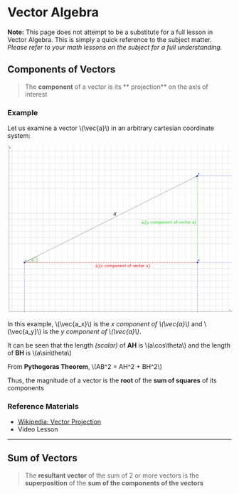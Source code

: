 # Vector Algebra
**Note:**
This page does not attempt to be a substitute for a full lesson in Vector Algebra. This is simply a quick reference to the subject matter.
_Please refer to your math lessons on the subject for a full understanding._

## Components of Vectors
> The **component** of a vector is its ** projection** on the axis of interest

### Example

Let us examine a vector \\(\vec{a}\\) in an arbitrary cartesian coordinate system:

![vector-components](../images/vectors-1.png)

In this example, \\(\vec{a\_x}\\) is the _x component of \\(\vec{a}\\)_ and \\(\vec{a\_y}\\) is the _y component of \\(\vec{a}\\)_.

It can be seen that the length _(scalar)_ of **AH** is \\(a\cos\theta\\) and the length of **BH** is \\(a\sin\theta\\)

From **Pythogoras Theorem**, \\(AB^2 = AH^2 + BH^2\\)

Thus, the magnitude of a vector is the **root** of the **sum of squares** of its components

### Reference Materials
  * [Wikipedia: Vector Projection](https://en.wikipedia.org/wiki/Vector_projection)
  * Video Lesson
    [](https://www.youtube.com/watch?v=Hjc8WwqqF6s)
---

## Sum of Vectors
> The **resultant vector** of the sum of 2 or more vectors is the **superposition** of the **sum of the components of the vectors**
